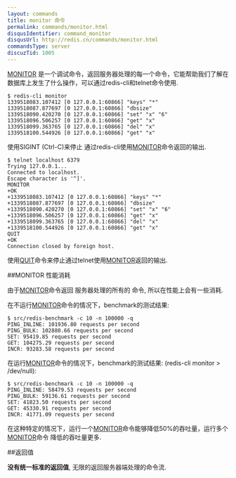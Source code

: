 ```yaml
---
layout: commands
title: monitor 命令
permalink: commands/monitor.html
disqusIdentifier: command_monitor
disqusUrl: http://redis.cn/commands/monitor.html
commandsType: server
discuzTid: 1005
---
```


[MONITOR](/commands/monitor.html) 是一个调试命令，返回服务器处理的每一个命令，它能帮助我们了解在数据库上发生了什么操作，可以通过redis-cli和telnet命令使用.

	$ redis-cli monitor
	1339518083.107412 [0 127.0.0.1:60866] "keys" "*"
	1339518087.877697 [0 127.0.0.1:60866] "dbsize"
	1339518090.420270 [0 127.0.0.1:60866] "set" "x" "6"
	1339518096.506257 [0 127.0.0.1:60866] "get" "x"
	1339518099.363765 [0 127.0.0.1:60866] "del" "x"
	1339518100.544926 [0 127.0.0.1:60866] "get" "x"

使用SIGINT (Ctrl-C)来停止 通过redis-cli使用[MONITOR](/commands/monitor.html)命令返回的输出.

	$ telnet localhost 6379
	Trying 127.0.0.1...
	Connected to localhost.
	Escape character is '^]'.
	MONITOR
	+OK
	+1339518083.107412 [0 127.0.0.1:60866] "keys" "*"
	+1339518087.877697 [0 127.0.0.1:60866] "dbsize"
	+1339518090.420270 [0 127.0.0.1:60866] "set" "x" "6"
	+1339518096.506257 [0 127.0.0.1:60866] "get" "x"
	+1339518099.363765 [0 127.0.0.1:60866] "del" "x"
	+1339518100.544926 [0 127.0.0.1:60866] "get" "x"
	QUIT
	+OK
	Connection closed by foreign host.

使用[QUIT](/commands/quit.html)命令来停止通过telnet使用[MONITOR](/commands/monitor.html)返回的输出.

##MONITOR 性能消耗

由于[MONITOR](/commands/monitor.html)命令返回 服务器处理的所有的 命令, 所以在性能上会有一些消耗.

在不运行[MONITOR](/commands/monitor.html)命令的情况下，benchmark的测试结果:

	$ src/redis-benchmark -c 10 -n 100000 -q
	PING_INLINE: 101936.80 requests per second
	PING_BULK: 102880.66 requests per second
	SET: 95419.85 requests per second
	GET: 104275.29 requests per second
	INCR: 93283.58 requests per second

在运行[MONITOR](/commands/monitor.html)命令的情况下，benchmark的测试结果: (redis-cli monitor > /dev/null):

	$ src/redis-benchmark -c 10 -n 100000 -q
	PING_INLINE: 58479.53 requests per second
	PING_BULK: 59136.61 requests per second
	SET: 41823.50 requests per second
	GET: 45330.91 requests per second
	INCR: 41771.09 requests per second

在这种特定的情况下，运行一个[MONITOR](/commands/monitor.html)命令能够降低50%的吞吐量，运行多个[MONITOR](/commands/monitor.html)命令 降低的吞吐量更多.

##返回值

**没有统一标准的返回值**, 无限的返回服务器端处理的命令流.